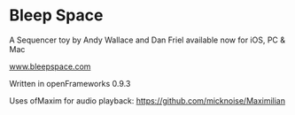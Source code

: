 # Bleep Space

A Sequencer toy by Andy Wallace and Dan Friel
available now for iOS, PC & Mac

www.bleepspace.com

Written in openFrameworks 0.9.3

Uses ofMaxim for audio playback: https://github.com/micknoise/Maximilian
